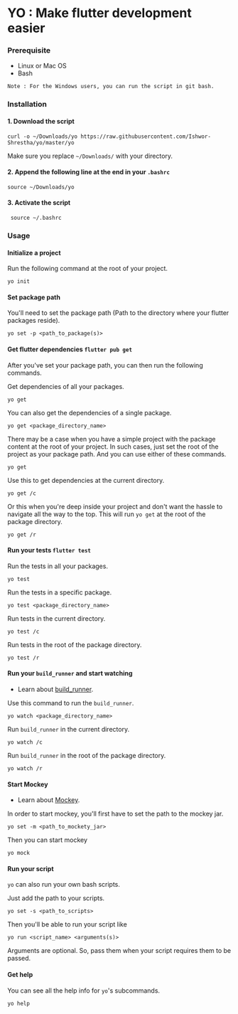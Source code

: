 # YO : Make flutter development easier

### Prerequisite

- Linux or Mac OS
- Bash

 `Note : For the Windows users, you can run the script in git bash.`

### Installation

#### 1. Download the script
```shell script
curl -o ~/Downloads/yo https://raw.githubusercontent.com/Ishwor-Shrestha/yo/master/yo
```
Make sure you replace `~/Downloads/` with your directory.

#### 2. Append the following line at the end in your `.bashrc`
```shell script
source ~/Downloads/yo  
```

#### 3. Activate the script
```shell script
 source ~/.bashrc  
```

### Usage

#### Initialize a project

Run the following command at the root of your project.
```shell script
yo init
```

#### Set package path
You'll need to set the package path (Path to the directory where your flutter packages reside).

```shell script
yo set -p <path_to_package(s)>
```

#### Get flutter dependencies `flutter pub get`
After you've set your package path, you can then run the following commands.

Get dependencies of all your packages.
```shell script
yo get
```

You can also get the dependencies of a single package.
```shell script
yo get <package_directory_name>
```

There may be a case when you have a simple project with the package content at the root of your project. In such cases, just set the root of the project as your package path. And you can use either of these commands.
```shell script
yo get
```

Use this to get dependencies at the current directory.
```shell script
yo get /c
```

Or this when you're deep inside your project and don't want the hassle to navigate all the way to the top. This will run `yo get` at the root of the package directory.
```shell script
yo get /r
```

#### Run your tests `flutter test`
Run the tests in all your packages.
```shell script
yo test
```

Run the tests in a specific package.
```shell script
yo test <package_directory_name>
```

Run tests in the current directory.
```shell script
yo test /c
```

Run tests in the root of the package directory.
```shell script
yo test /r
```

#### Run your `build_runner` and start watching
- Learn about [build_runner](https://pub.dev/packages/build_runner).

Use this command to run the `build_runner`.

```shell script
yo watch <package_directory_name>
```

Run `build_runner` in the current directory.
```shell script
yo watch /c
```

Run `build_runner` in the root of the package directory.
```shell script
yo watch /r
```

#### Start Mockey
- Learn about [Mockey](https://github.com/clafonta/Mockey).

In order to start mockey, you'll first have to set the path to the mockey jar.
```shell script
yo set -m <path_to_mockety_jar>
```

Then you can start mockey
```shell script
yo mock
```

#### Run your script
`yo` can also run your own bash scripts.

Just add the path to your scripts.

```shell script
yo set -s <path_to_scripts>
```

Then you'll be able to run your script like
```shell script
yo run <script_name> <arguments(s)>
```
Arguments are optional. So, pass them when your script requires them to be passed.

#### Get help
You can see all the help info for `yo`'s subcommands.
```shell script
yo help
```

